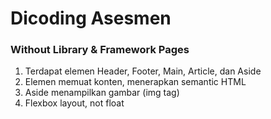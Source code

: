 # Dicoding Asesmen

### Without Library &amp; Framework Pages

1. Terdapat elemen Header, Footer, Main, Article, dan Aside
2. Elemen memuat konten, menerapkan semantic HTML
3. Aside menampilkan gambar (img tag)
4. Flexbox layout, not float
